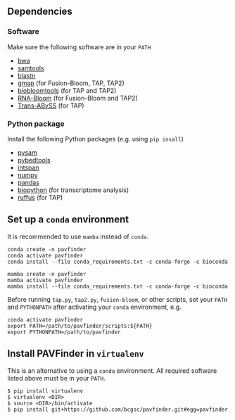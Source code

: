 ## Dependencies

### Software
Make sure the following software are in your `PATH`

- [bwa](http://bio-bwa.sourceforge.net/)
- [samtools](http://samtools.sourceforge.net/)
- [blastn](https://ftp.ncbi.nlm.nih.gov/blast/executables/blast+/LATEST/)
- [gmap](http://research-pub.gene.com/gmap/) (for Fusion-Bloom, TAP, TAP2)
- [biobloomtools](https://github.com/bcgsc/biobloom) (for TAP and TAP2)
- [RNA-Bloom](https://github.com/bcgsc/RNA-Bloom) (for Fusion-Bloom and TAP2)
- [Trans-ABySS](https://github.com/bcgsc/transabyss) (for TAP)

### Python package
Install the following Python packages (e.g. using `pip insall`)

- [pysam](https://github.com/pysam-developers/pysam)
- [pybedtools](https://daler.github.io/pybedtools/)
- [intspan](https://pypi.python.org/pypi/intspan/)
- [numpy](https://numpy.org/)
- [pandas](https://pandas.pydata.org/)
- [biopython](http://biopython.org/) (for transcriptome analysis)
- [ruffus](http://www.ruffus.org.uk/) (for TAP)

## Set up a `conda` environment

It is recommended to use `mamba` instead of `conda`.

```
conda create -n pavfinder
conda activate pavfinder
conda install --file conda_requirements.txt -c conda-forge -c bioconda
```
```
mamba create -n pavfinder
mamba activate pavfinder
mamba install --file conda_requirements.txt -c conda-forge -c bioconda
```

Before running `tap.py`, `tap2.py`, `fusion-bloom`, or other scripts, set your `PATH` and `PYTHONPATH` after activating your `conda` environment, e.g.
```
conda activate pavfinder
export PATH=/path/to/pavfinder/scripts:${PATH}
export PYTHONPATH=/path/to/pavfinder
```

## Install PAVFinder in `virtualenv`

This is an alternative to using a `conda` environment. All required software listed above must be in your `PATH`.

```
$ pip install virtualenv
$ virtualenv <DIR>
$ source <DIR>/bin/activate
$ pip install git+https://github.com/bcgsc/pavfinder.git#egg=pavfinder
```

